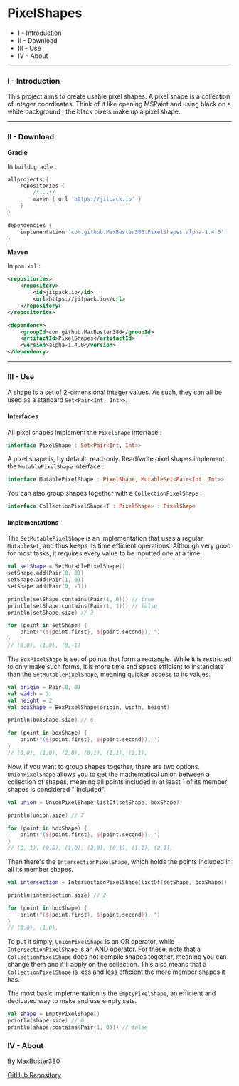 # PixelShapes

- I - Introduction
- II - Download
- III - Use
- IV - About

---
### I - Introduction

This project aims to create usable pixel shapes. A pixel shape is a collection of integer coordinates. Think of it like opening MSPaint and using black on a white background ; the black pixels make up a pixel shape. 

---
### II - Download

__Gradle__

In `build.gradle` :

```gradle
allprojects {
	repositories {
		/*...*/
		maven { url 'https://jitpack.io' }
	}
}
```

```gradle
dependencies {
    implementation 'com.github.MaxBuster380:PixelShapes:alpha-1.4.0'
}
```

__Maven__

In `pom.xml` :
```xml
<repositories>
	<repository>
	    <id>jitpack.io</id>
	    <url>https://jitpack.io</url>
	</repository>
</repositories>
```

```xml
<dependency>
    <groupId>com.github.MaxBuster380</groupId>
    <artifactId>PixelShapes</artifactId>
    <version>alpha-1.4.0</version>
</dependency>
```

---
### III - Use

A shape is a set of 2-dimensional integer values. As such, they can all be used as a standard `Set<Pair<Int, Int>>`.

#### Interfaces

All pixel shapes implement the `PixelShape` interface :

```kotlin
interface PixelShape : Set<Pair<Int, Int>>
```

A pixel shape is, by default, read-only. Read/write pixel shapes implement the `MutablePixelShape` interface :

```kotlin
interface MutablePixelShape : PixelShape, MutableSet<Pair<Int, Int>>
```

You can also group shapes together with a `CollectionPixelShape` :

```kotlin
interface CollectionPixelShape<T : PixelShape> : PixelShape
```

#### Implementations

The `SetMutablePixelShape` is an implementation that uses a regular `MutableSet`, and thus keeps its time efficient
operations. Although very good for most tasks, it requires every value to be inputted one at a time.

```kotlin
val setShape = SetMutablePixelShape()
setShape.add(Pair(0, 0))
setShape.add(Pair(1, 0))
setShape.add(Pair(0, -1))

println(setShape.contains(Pair(1, 0))) // true
println(setShape.contains(Pair(1, 1))) // false
println(setShape.size) // 3

for (point in setShape) {
    print("(${point.first}, ${point.second}), ")
}
// (0,0), (1,0), (0,-1)
```

The `BoxPixelShape` is set of points that form a rectangle. While it is restricted to only make such forms, it is more
time and space efficient to instanciate than the `SetMutablePixelShape`, meaning quicker access to its values.

```kotlin
val origin = Pair(0, 0)
val width = 3
val height = 2
val boxShape = BoxPixelShape(origin, width, height)

println(boxShape.size) // 6

for (point in boxShape) {
    print("(${point.first}, ${point.second}), ")
}
// (0,0), (1,0), (2,0), (0,1), (1,1), (2,1),
```

Now, if you want to group shapes together, there are two options. `UnionPixelShape` allows you to get the mathematical
union between a collection of shapes, meaning all points included in at least 1 of its member shapes is considered "
Included".

```kotlin
val union = UnionPixelShape(listOf(setShape, boxShape))

println(union.size) // 7

for (point in boxShape) {
    print("(${point.first}, ${point.second}), ")
}
// (0,-1), (0,0), (1,0), (2,0), (0,1), (1,1), (2,1),
```

Then there's the `IntersectionPixelShape`, which holds the points included in all its member shapes.

```kotlin
val intersection = IntersectionPixelShape(listOf(setShape, boxShape))

println(intersection.size) // 2

for (point in boxShape) {
    print("(${point.first}, ${point.second}), ")
}
// (0,0), (1,0), 
```

To put it simply, `UnionPixelShape` is an OR operator, while `IntersectionPixelShape` is an AND operator.
For these, note that a `CollectionPixelShape` does not compile shapes together, meaning you can change them and it'll
apply on the collection. This also means that a `CollectionPixelShape` is less and less efficient the more member shapes
it has.

The most basic implementation is the `EmptyPixelShape`, an efficient and dedicated way to make and use empty sets.

```kotlin 
val shape = EmptyPixelShape()
println(shape.size) // 0
println(shape.contains(Pair(1, 0))) // false
```

### IV - About

By MaxBuster380

[GitHub Repository](https://github.com/MaxBuster380/PixelShapes)